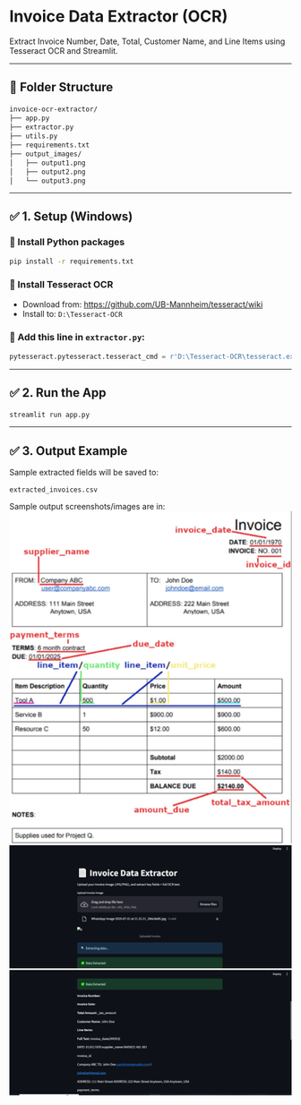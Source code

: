# Invoice Data Extractor (OCR)

Extract Invoice Number, Date, Total, Customer Name, and Line Items using Tesseract OCR and Streamlit.

---

## 📁 Folder Structure

```
invoice-ocr-extractor/
├── app.py
├── extractor.py
├── utils.py
├── requirements.txt
├── output_images/
│   ├── output1.png
│   ├── output2.png
│   └── output3.png
```

---

## ✅ 1. Setup (Windows)

### 🔹 Install Python packages
```bash
pip install -r requirements.txt
```

### 🔹 Install Tesseract OCR

- Download from: https://github.com/UB-Mannheim/tesseract/wiki
- Install to: `D:\Tesseract-OCR`

### 🔹 Add this line in `extractor.py`:
```python
pytesseract.pytesseract.tesseract_cmd = r'D:\Tesseract-OCR\tesseract.exe'
```

---

## ✅ 2. Run the App

```bash
streamlit run app.py
```

---

## ✅ 3. Output Example

Sample extracted fields will be saved to:
```
extracted_invoices.csv
```

Sample output screenshots/images are in:
![Output 1](output_images/output1.jpg)
![Output 2](output_images/output2.png)
![Output 3](output_images/output3.png)


